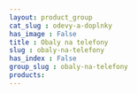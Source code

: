 ```yaml
---
layout: product_group
cat_slug : odevy-a-doplnky
has_image : False
title : Obaly na telefony
slug : obaly-na-telefony
has_index : False
group_slug : obaly-na-telefony
products:
---
```


